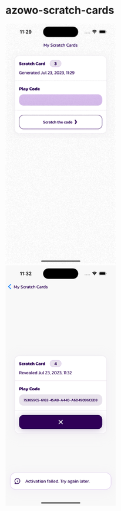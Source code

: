 # azowo-scratch-cards

<p float="left">
  <img src="/AzowoScratchCards - Preview.gif" width="300" />
  <img src="/AzowoScratchCards - Failed.png" width="300" />
</p>
